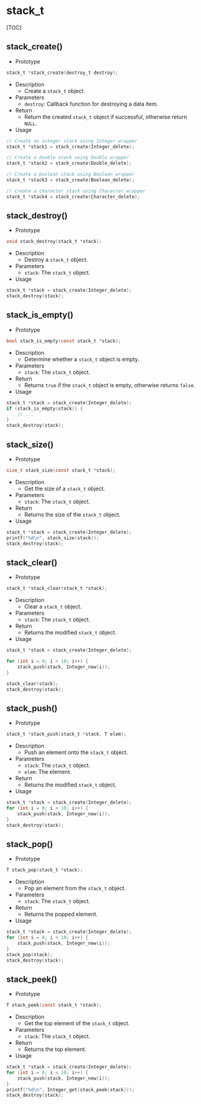 # stack_t

[TOC]



## stack_create()

- Prototype

```c
stack_t *stack_create(destroy_t destroy);
```

- Description
    - Create a `stack_t` object.
- Parameters
    - `destroy`: Callback function for destroying a data item.
- Return
    - Return the created `stack_t` object if successful, otherwise return `NULL`.
- Usage

```c
// Create an integer stack using Integer wrapper
stack_t *stack1 = stack_create(Integer_delete);

// Create a double stack using Double wrapper
stack_t *stack2 = stack_create(Double_delete);

// Create a boolean stack using Boolean wrapper
stack_t *stack3 = stack_create(Boolean_delete);

// Create a character stack using Character wrapper
stack_t *stack4 = stack_create(Character_delete);
```



## stack_destroy()

- Prototype

```c
void stack_destroy(stack_t *stack);
```

- Description
    - Destroy a `stack_t` object.
- Parameters
    - `stack`: The `stack_t` object.
- Usage

```c
stack_t *stack = stack_create(Integer_delete);
stack_destroy(stack);
```



## stack_is_empty()

- Prototype

```c
bool stack_is_empty(const stack_t *stack);
```

- Description
    - Determine whether a `stack_t` object is empty.
- Parameters
    - `stack`: The `stack_t` object.
- Return
    - Returns `true` if the `stack_t` object is empty, otherwise returns `false`.
- Usage

```c
stack_t *stack = stack_create(Integer_delete);
if (stack_is_empty(stack)) {
    // ...
}
stack_destroy(stack);
```



## stack_size()

- Prototype

```c
size_t stack_size(const stack_t *stack);
```

- Description
    - Get the size of a `stack_t` object.
- Parameters
    - `stack`: The `stack_t` object.
- Return
    - Returns the size of the `stack_t` object.
- Usage

```c
stack_t *stack = stack_create(Integer_delete);
printf("%d\n", stack_size(stack));
stack_destroy(stack);
```



## stack_clear()

- Prototype

```c
stack_t *stack_clear(stack_t *stack);
```

- Description
    - Clear a `stack_t` object.
- Parameters
    - `stack`: The `stack_t` object.
- Return
    - Returns the modified `stack_t` object.
- Usage

```c
stack_t *stack = stack_create(Integer_delete);

for (int i = 0; i < 10; i++) {
    stack_push(stack, Integer_new(i));
}

stack_clear(stack);
stack_destroy(stack);
```



## stack_push()

- Prototype

```c
stack_t *stack_push(stack_t *stack, T elem);
```

- Description
    - Push an element onto the `stack_t` object.
- Parameters
    - `stack`: The `stack_t` object.
    - `elem`: The element.
- Return
    - Returns the modified `stack_t` object.
- Usage

```c
stack_t *stack = stack_create(Integer_delete);
for (int i = 0; i < 10; i++) {
    stack_push(stack, Integer_new(i));
}
stack_destroy(stack);
```



## stack_pop()

- Prototype

```c
T stack_pop(stack_t *stack);
```

- Description
    - Pop an element from the `stack_t` object.
- Parameters
    - `stack`: The `stack_t` object.
- Return
    - Returns the popped element.
- Usage

```c
stack_t *stack = stack_create(Integer_delete);
for (int i = 0; i < 10; i++) {
    stack_push(stack, Integer_new(i));
}
stack_pop(stack);
stack_destroy(stack);
```



## stack_peek()

- Prototype

```c
T stack_peek(const stack_t *stack);
```

- Description
    - Get the top element of the `stack_t` object.
- Parameters
    - `stack`: The `stack_t` object.
- Return
    - Returns the top element.
- Usage

```c
stack_t *stack = stack_create(Integer_delete);
for (int i = 0; i < 10; i++) {
    stack_push(stack, Integer_new(i));
}
printf("%d\n", Integer_get(stack_peek(stack)));
stack_destroy(stack);
```

